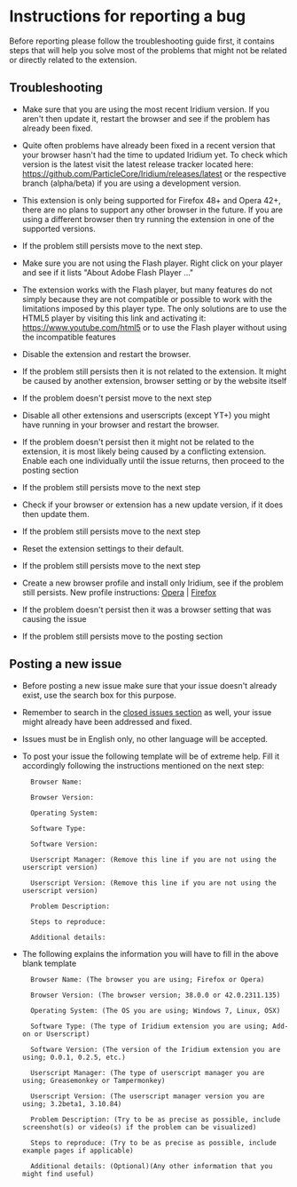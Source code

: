 # Instructions for reporting a bug

Before reporting please follow the troubleshooting guide first, it contains steps that will help you solve most of the problems that might not be related or directly related to the extension.

## Troubleshooting

- Make sure that you are using the most recent Iridium version. If you aren't then update it, restart the browser and see if the problem has already been fixed.

 - Quite often problems have already been fixed in a recent version that your browser hasn't had the time to updated Iridium yet. To check which version is the latest visit the latest release tracker located here: https://github.com/ParticleCore/Iridium/releases/latest or the respective branch (alpha/beta) if you are using a development version.

- This extension is only being supported for Firefox 48+ and Opera 42+, there are no plans to support any other browser in the future. If you are using a different browser then try running the extension in one of the supported versions.

 - If the problem still persists move to the next step.

- Make sure you are not using the Flash player. Right click on your player and see if it lists "About Adobe Flash Player <Number>..."
 - The extension works with the Flash player, but many features do not simply because they are not compatible or possible to work with the limitations imposed by this player type. The only solutions are to use the HTML5 player by visiting this link and activating it: https://www.youtube.com/html5 or to use the Flash player without using the incompatible features

- Disable the extension and restart the browser.
 - If the problem still persists then it is not related to the extension. It might be caused by another extension, browser setting or by the website itself
 - If the problem doesn't persist move to the next step

- Disable all other extensions and userscripts (except YT+) you might have running in your browser and restart the browser.
 - If the problem doesn't persist then it might not be related to the extension, it is most likely being caused by a conflicting extension. Enable each one individually until the issue returns, then proceed to the posting section
 - If the problem still persists move to the next step

- Check if your browser or extension has a new update version, if it does then update them.
 - If the problem still persists move to the next step

- Reset the extension settings to their default.
 - If the problem still persists move to the next step

- Create a new browser profile and install only Iridium, see if the problem still persists. New profile instructions: [Opera](http://lmgtfy.com/?q=reset+opera+profile) | [Firefox](https://support.mozilla.org/en-US/kb/profile-manager-create-and-remove-firefox-profiles#w_starting-the-profile-manager)
 - If the problem doesn't persist then it was a browser setting that was causing the issue
 - If the problem still persists move to the posting section

## Posting a new issue

- Before posting a new issue make sure that your issue doesn't already exist, use the search box for this purpose.
 - Remember to search in the [closed issues section](https://github.com/ParticleCore/Iridium/issues?q=is%3Aissue+is%3Aclosed) as well, your issue might already have been addressed and fixed.

- Issues must be in English only, no other language will be accepted.

- To post your issue the following template will be of extreme help. Fill it accordingly following the instructions mentioned on the next step:

        Browser Name: 

        Browser Version: 

        Operating System: 

        Software Type: 

        Software Version: 

        Userscript Manager: (Remove this line if you are not using the userscript version)

        Userscript Version: (Remove this line if you are not using the userscript version)

        Problem Description: 

        Steps to reproduce: 

        Additional details: 

- The following explains the information you will have to fill in the above blank template

        Browser Name: (The browser you are using; Firefox or Opera)

        Browser Version: (The browser version; 38.0.0 or 42.0.2311.135)

        Operating System: (The OS you are using; Windows 7, Linux, OSX)

        Software Type: (The type of Iridium extension you are using; Add-on or Userscript)

        Software Version: (The version of the Iridium extension you are using; 0.0.1, 0.2.5, etc.)

        Userscript Manager: (The type of userscript manager you are using; Greasemonkey or Tampermonkey)

        Userscript Version: (The userscript manager version you are using; 3.2beta1, 3.10.84)

        Problem Description: (Try to be as precise as possible, include screenshot(s) or video(s) if the problem can be visualized)

        Steps to reproduce: (Try to be as precise as possible, include example pages if applicable)

        Additional details: (Optional)(Any other information that you might find useful)